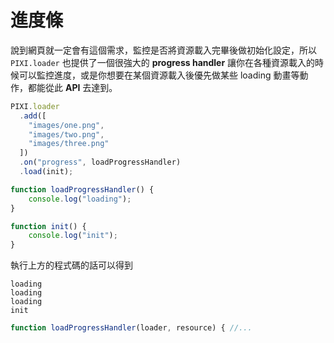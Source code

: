 # 進度條

說到網頁就一定會有這個需求，監控是否將資源載入完畢後做初始化設定，所以 `PIXI.loader` 也提供了一個很強大的 **progress handler** 讓你在各種資源載入的時候可以監控進度，或是你想要在某個資源載入後優先做某些 loading 動畫等動作，都能從此 **API** 去達到。

```js
PIXI.loader
  .add([
    "images/one.png",
    "images/two.png",
    "images/three.png"
  ])
  .on("progress", loadProgressHandler)
  .load(init);

function loadProgressHandler() {
    console.log("loading"); 
}

function init() {
    console.log("init");
}
```

執行上方的程式碼的話可以得到

    loading
    loading
    loading
    init
    


```js
function loadProgressHandler(loader, resource) { //...
```